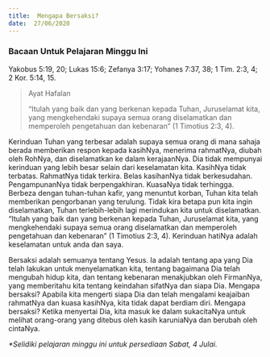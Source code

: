 ```yaml
---
title:  Mengapa Bersaksi?
date:  27/06/2020
---
```


### Bacaan Untuk Pelajaran Minggu Ini
Yakobus 5:19, 20; Lukas 15:6; Zefanya 3:17; Yohanes 7:37, 38; 1 Tim. 2:3, 4; 2 Kor. 5:14, 15.

> <p>Ayat Hafalan</p>
> “Itulah yang baik dan yang berkenan kepada Tuhan, Juruselamat kita, yang mengkehendaki supaya semua orang diselamatkan dan memperoleh pengetahuan dan kebenaran” (1 Timotius 2:3, 4).

Kerinduan Tuhan yang terbesar adalah supaya semua orang di mana sahaja berada memberikan respon kepada kasihNya, menerima rahmatNya, diubah oleh RohNya, dan diselamatkan ke dalam kerajaanNya. Dia tidak mempunyai kerinduan yang lebih besar selain dari keselamatan kita. KasihNya tidak terbatas. RahmatNya tidak terkira. Belas kasihanNya tidak berkesudahan.  PengampunanNya tidak berpengakhiran. KuasaNya tidak terhingga. Berbeza dengan tuhan-tuhan kafir, yang menuntut korban, Tuhan kita telah memberikan pengorbanan yang terulung. Tidak kira betapa pun kita ingin diselamatkan, Tuhan terlebih-lebih lagi merindukan kita untuk diselamatkan. “Itulah yang baik dan yang berkenan kepada Tuhan, Juruselamat kita, yang mengkehendaki supaya semua orang diselamatkan dan memperoleh pengetahuan dan kebenaran” (1 Timotius 2:3, 4). Kerinduan hatiNya adalah keselamatan untuk anda dan saya.

Bersaksi adalah semuanya tentang Yesus. Ia adalah tentang apa yang Dia telah lakukan untuk menyelamatkan kita, tentang bagaimana Dia telah mengubah hidup kita, dan tentang kebenaran menakjubkan oleh FirmanNya, yang memberitahu kita tentang keindahan sifatNya dan siapa Dia. Mengapa bersaksi? Apabila kita mengerti siapa Dia dan telah mengalami keajaiban rahmatNya dan kuasa kasihNya, kita tidak dapat berdiam diri. Mengapa bersaksi? Ketika menyertai Dia, kita masuk ke dalam sukacitaNya untuk melihat orang-orang yang ditebus oleh kasih karuniaNya dan berubah oleh cintaNya.

_*Selidiki pelajaran minggu ini untuk persediaan Sabat, 4 Julai._